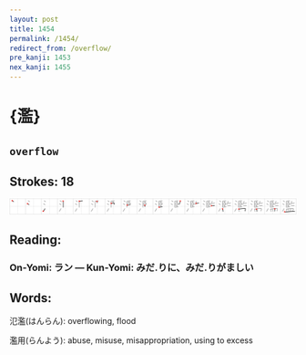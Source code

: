 ```yaml
---
layout: post
title: 1454
permalink: /1454/
redirect_from: /overflow/
pre_kanji: 1453
nex_kanji: 1455
---
```


# {濫}

## `overflow`

## Strokes: 18

<div class="stroke"><img src="../images/E6BFAB.png" /></div>

## Reading:

### On-Yomi: ラン &mdash; Kun-Yomi: みだ.りに、みだ.りがましい

## Words:

氾濫(はんらん): overflowing, flood

濫用(らんよう): abuse, misuse, misappropriation, using to excess
